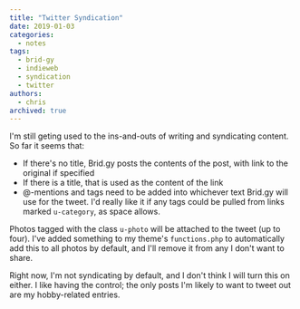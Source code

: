 ```yaml
---
title: "Twitter Syndication"
date: 2019-01-03
categories:
  - notes
tags:
  - brid-gy
  - indieweb
  - syndication
  - twitter
authors:
  - chris
archived: true
---
```


I'm still geting used to the ins-and-outs of writing and syndicating content. So far it seems that:

- If there's no title, Brid.gy posts the contents of the post, with link to the original if specified
- If there is a title, that is used as the content of the link
- @-mentions and tags need to be added into whichever text Brid.gy will use for the tweet. I'd really like it if any tags could be pulled from links marked `u-category`, as space allows.

Photos tagged with the class `u-photo` will be attached to the tweet (up to four). I've added something to my theme's `functions.php` to automatically add this to all photos by default, and I'll remove it from any I don't want to share.

Right now, I'm not syndicating by default, and I don't think I will turn this on either. I like having the control; the only posts I'm likely to want to tweet out are my hobby-related entries.
